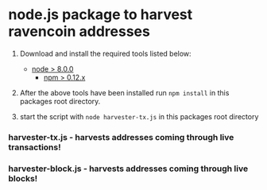 # node.js package to harvest ravencoin addresses

1) Download and install the required tools listed below:

      * [node > 8.0.0](https://nodejs.org/en/)
        * [npm > 0.12.x](https://nodejs.org/en/)

2) After the above tools have been installed run `npm install` in this packages root directory.

3) start the script with `node harvester-tx.js` in this packages root directory

### harvester-tx.js - harvests addresses coming through live transactions!

### harvester-block.js - harvests addresses coming through live blocks!
